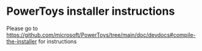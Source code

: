 # PowerToys installer instructions

Please go to https://github.com/microsoft/PowerToys/tree/main/doc/devdocs#compile-the-installer for instructions
